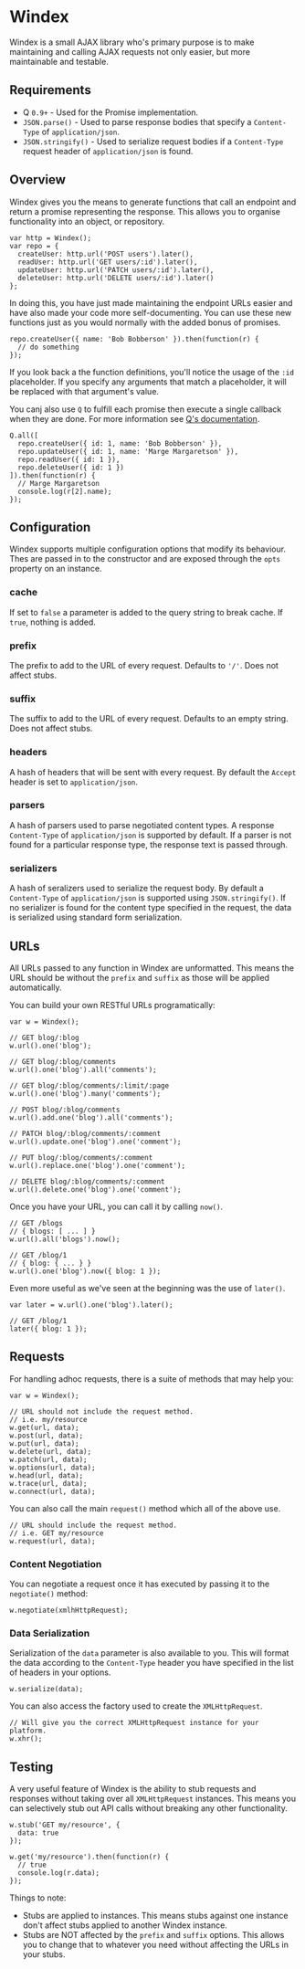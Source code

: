 Windex
======

Windex is a small AJAX library who's primary purpose is to make maintaining and calling AJAX requests not only easier, but more maintainable and testable.

Requirements
------------

- Q `0.9+` - Used for the Promise implementation.
- `JSON.parse()` - Used to parse response bodies that specify a `Content-Type` of `application/json`.
- `JSON.stringify()` - Used to serialize request bodies if a `Content-Type` request header of `application/json` is found.

Overview
--------

Windex gives you the means to generate functions that call an endpoint and return a promise representing the response. This allows you to organise functionality into an object, or repository.

    var http = Windex();
    var repo = {
      createUser: http.url('POST users').later(),
      readUser: http.url('GET users/:id').later(),
      updateUser: http.url('PATCH users/:id').later(),
      deleteUser: http.url('DELETE users/:id').later()
    };

In doing this, you have just made maintaining the endpoint URLs easier and have also made your code more self-documenting. You can use these new functions just as you would normally with the added bonus of promises.

    repo.createUser({ name: 'Bob Bobberson' }).then(function(r) {
      // do something
    });

If you look back a the function definitions, you'll notice the usage of the `:id` placeholder. If you specify any arguments that match a placeholder, it will be replaced with that argument's value.

You canj also use `Q` to fulfill each promise then execute a single callback when they are done. For more information see [Q's documentation](https://github.com/kriskowal/q).

    Q.all([
      repo.createUser({ id: 1, name: 'Bob Bobberson' }),
      repo.updateUser({ id: 1, name: 'Marge Margaretson' }),
      repo.readUser({ id: 1 }),
      repo.deleteUser({ id: 1 })
    ]).then(function(r) {
      // Marge Margaretson
      console.log(r[2].name);
    });

Configuration
-------------

Windex supports multiple configuration options that modify its behaviour. Thes are passed in to the constructor and are exposed through the `opts` property on an instance.

### cache

If set to `false` a parameter is added to the query string to break cache. If `true`, nothing is added.

### prefix

The prefix to add to the URL of every request. Defaults to `'/'`. Does not affect stubs.

### suffix

The suffix to add to the URL of every request. Defaults to an empty string. Does not affect stubs.

### headers

A hash of headers that will be sent with every request. By default the `Accept` header is set to `application/json`.

### parsers

A hash of parsers used to parse negotiated content types. A response `Content-Type` of `application/json` is supported by default. If a parser is not found for a particular response type, the response text is passed through.

### serializers

A hash of seralizers used to serialize the request body. By default a `Content-Type` of `application/json` is supported using `JSON.stringify()`. If no serializer is found for the content type specified in the request, the data is serialized using standard form serialization.

URLs
----
All URLs passed to any function in Windex are unformatted. This means the URL should be without the `prefix` and `suffix` as those will be applied automatically.

You can build your own RESTful URLs programatically:

    var w = Windex();

    // GET blog/:blog
    w.url().one('blog');

    // GET blog/:blog/comments
    w.url().one('blog').all('comments');

    // GET blog/:blog/comments/:limit/:page
    w.url().one('blog').many('comments');

    // POST blog/:blog/comments
    w.url().add.one('blog').all('comments');

    // PATCH blog/:blog/comments/:comment
    w.url().update.one('blog').one('comment');

    // PUT blog/:blog/comments/:comment
    w.url().replace.one('blog').one('comment');

    // DELETE blog/:blog/comments/:comment
    w.url().delete.one('blog').one('comment');

Once you have your URL, you can call it by calling `now()`.

    // GET /blogs
    // { blogs: [ ... ] }
    w.url().all('blogs').now();

    // GET /blog/1
    // { blog: { ... } }
    w.url().one('blog').now({ blog: 1 });

Even more useful as we've seen at the beginning was the use of `later()`.

    var later = w.url().one('blog').later();

    // GET /blog/1
    later({ blog: 1 });

Requests
--------

For handling adhoc requests, there is a suite of methods that may help you:

    var w = Windex();

    // URL should not include the request method.
    // i.e. my/resource
    w.get(url, data);
    w.post(url, data);
    w.put(url, data);
    w.delete(url, data);
    w.patch(url, data);
    w.options(url, data);
    w.head(url, data);
    w.trace(url, data);
    w.connect(url, data);

You can also call the main `request()` method which all of the above use.

    // URL should include the request method.
    // i.e. GET my/resource
    w.request(url, data);

### Content Negotiation

You can negotiate a request once it has executed by passing it to the `negotiate()` method:

    w.negotiate(xmlhHttpRequest);

### Data Serialization

Serialization of the `data` parameter is also available to you. This will format the data according to the `Content-Type` header you have specified in the list of headers in your options.

    w.serialize(data);

You can also access the factory used to create the `XMLHttpRequest`.

    // Will give you the correct XMLHttpRequest instance for your platform.
    w.xhr();

Testing
-------

A very useful feature of Windex is the ability to stub requests and responses without taking over all `XMLHttpRequest` instances. This means you can selectively stub out API calls without breaking any other functionality.

    w.stub('GET my/resource', {
      data: true
    });

    w.get('my/resource').then(function(r) {
      // true
      console.log(r.data);
    });

Things to note:

* Stubs are applied to instances. This means stubs against one instance don't affect stubs applied to another Windex instance.
* Stubs are NOT affected by the `prefix` and `suffix` options. This allows you to change that to whatever you need without affecting the URLs in your stubs.

